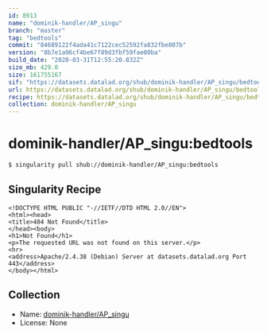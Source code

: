 ```yaml
---
id: 8913
name: "dominik-handler/AP_singu"
branch: "master"
tag: "bedtools"
commit: "84689122f4ada41c7122cec52592fa832fbe807b"
version: "8b7e1a96cf4be67f89d3fbf59fae00ba"
build_date: "2020-03-31T12:55:20.832Z"
size_mb: 429.0
size: 161755167
sif: "https://datasets.datalad.org/shub/dominik-handler/AP_singu/bedtools/2020-03-31-84689122-8b7e1a96/8b7e1a96cf4be67f89d3fbf59fae00ba.sif"
url: https://datasets.datalad.org/shub/dominik-handler/AP_singu/bedtools/2020-03-31-84689122-8b7e1a96/
recipe: https://datasets.datalad.org/shub/dominik-handler/AP_singu/bedtools/2020-03-31-84689122-8b7e1a96/Singularity
collection: dominik-handler/AP_singu
---
```


# dominik-handler/AP_singu:bedtools

```bash
$ singularity pull shub://dominik-handler/AP_singu:bedtools
```

## Singularity Recipe

```singularity
<!DOCTYPE HTML PUBLIC "-//IETF//DTD HTML 2.0//EN">
<html><head>
<title>404 Not Found</title>
</head><body>
<h1>Not Found</h1>
<p>The requested URL was not found on this server.</p>
<hr>
<address>Apache/2.4.38 (Debian) Server at datasets.datalad.org Port 443</address>
</body></html>
```

## Collection

 - Name: [dominik-handler/AP_singu](https://github.com/dominik-handler/AP_singu)
 - License: None

